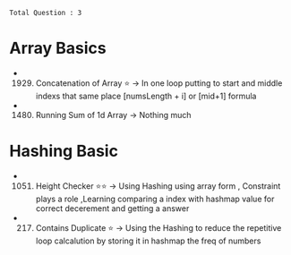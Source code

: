 `Total Question : 3 `

# Array Basics
- 1929. Concatenation of Array ⭐️ -> In one loop putting to start and middle indexs that same place [numsLength + i] or [mid+1] formula

- 1480. Running Sum of 1d Array -> Nothing much


# Hashing Basic
- 1051. Height Checker ⭐️⭐️ ->  Using Hashing using array form , Constraint plays a role ,Learning comparing a index with hashmap value for correct decerement and getting a answer
        
- 217. Contains Duplicate ⭐️ -> Using the Hashing to reduce the repetitive loop calcalution by storing it in hashmap the freq of numbers

